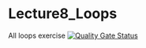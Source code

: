 # Lecture8_Loops
All loops exercise
[![Quality Gate Status](https://sonarcloud.io/api/project_badges/measure?project=twikssi_JavaGuruCourse&metric=alert_status)](https://sonarcloud.io/dashboard?id=twikssi_JavaGuruCourse)

